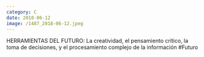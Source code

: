 ```yaml
--- 
category: C 
date: 2018-06-12 
image: /1487_2018-06-12.jpeg 
--- 
```


HERRAMIENTAS DEL FUTURO: La creatividad, el pensamiento crítico, la toma de decisiones, y el procesamiento complejo de la información #Futuro